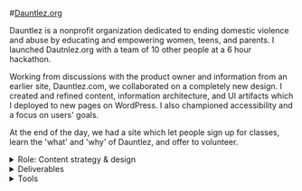 #[Dauntlez.org](https://dauntlez.org)

Dauntlez is a nonprofit organization dedicated to ending domestic violence and abuse by educating and empowering women, teens, and parents. I launched Dautnlez.org with a team of 10 other people at a 6 hour hackathon.

Working from discussions with the product owner and information from an earlier site, Dauntlez.com, we collaborated on a completely new design. I created and refined content, information architecture, and UI artifacts which I deployed to new pages on WordPress. I also championed accessibility and a focus on users' goals.

At the end of the day, we had a site which let people sign up for classes, learn the 'what' and 'why' of Dauntlez, and offer to volunteer.

<details aria-expanded="true/false" tabindex="0" role="button" class="smallerBreak">
<summary>Role: Content strategy & design</summary>
<div>
Working with the product owner and 9 other volunteers, I designed and deployed Dauntlez.org. I crafted the information architecture, layout, and content based on essential user needs and the organization's goals.
</div>
</details>

<details aria-expanded="true/false" tabindex="0" role="button" class="smallerBreak">
<summary>Deliverables</summary>
<div>
content strategy, content, user types, user stories, user flows, wireframes, site-map, deployed site
</div>
</details>

<details aria-expanded="true/false" tabindex="0" role="button" class="smallerBreak">
<summary>Tools</summary>
<div>
WordPress, CSS, Google Docs, Excel, Trello, pencil, paper, whiteboard
</div>
</details>
